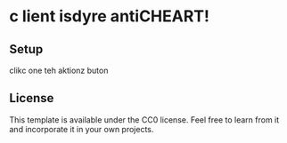 # c lient isdyre antiCHEART!

## Setup

clikc one teh aktionz buton

## License

This template is available under the CC0 license. Feel free to learn from it and incorporate it in your own projects.
